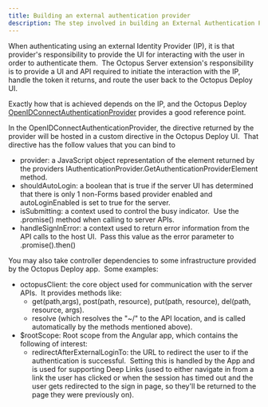 ```yaml
---
title: Building an external authentication provider
description: The step involved in building an External Authentication Provider.
---
```


When authenticating using an external Identity Provider (IP), it is that provider's responsibility to provide the UI for interacting with the user in order to authenticate them.  The Octopus Server extension's responsibility is to provide a UI and API required to initiate the interaction with the IP, handle the token it returns, and route the user back to the Octopus Deploy UI.

Exactly how that is achieved depends on the IP, and the Octopus Deploy [OpenIDConnectAuthenticationProvider](https://github.com/OctopusDeploy/OpenIDConnectAuthenticationProviders) provides a good reference point.

In the OpenIDConnectAuthenticationProvider, the directive returned by the provider will be hosted in a custom directive in the Octopus Deploy UI.  That directive has the follow values that you can bind to

- provider: a JavaScript object representation of the element returned by the providers IAuthenticationProvider.GetAuthenticationProviderElement method.
- shouldAutoLogin: a boolean that is true if the server UI has determined that there is only 1 non-Forms based provider enabled and autoLoginEnabled is set to true for the server.
- isSubmitting: a context used to control the busy indicator.  Use the .promise() method when calling to server APIs.
- handleSignInError: a context used to return error information from the API calls to the host UI.  Pass this value as the error parameter to .promise().then()

You may also take controller dependencies to some infrastructure provided by the Octopus Deploy app.  Some examples:

- octopusClient: the core object used for communication with the server APIs.  It provides methods like:
    * get(path,args), post(path, resource), put(path, resource), del(path, resource, args).
    * resolve (which resolves the "~/" to the API location, and is called automatically by the methods mentioned above).
- $rootScope: Root scope from the Angular app, which contains the following of interest:
    * redirectAfterExternalLoginTo: the URL to redirect the user to if the authentication is successful.  Setting this is handled by the App and is used for supporting Deep Links (used to either navigate in from a link the user has clicked or when the session has timed out and the user gets redirected to the sign in page, so they'll be returned to the page they were previously on).
